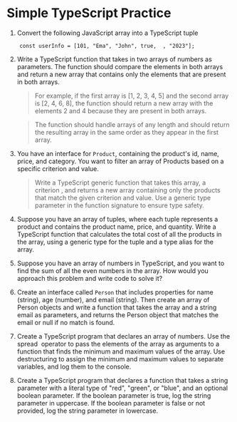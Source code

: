 # Simple TypeScript Practice

1.  Convert the following JavaScript array into a TypeScript tuple
```
    const userInfo = [101, "Ema", "John", true,  , "2023"];
```
2.  Write a TypeScript function that takes in two arrays of numbers as parameters. The function should compare the elements in both arrays and return a new array that contains only the elements that are present in both arrays.

    > For example, if the first array is [1, 2, 3, 4, 5] and the second array is [2, 4, 6, 8], the function should return a new array with the elements 2 and 4 because they are present in both arrays.

    > The function should handle arrays of any length and should return the resulting array in the same order as they appear in the first array.

1.  You have an interface for `Product`, containing the product's id, name, price, and category. You want to filter an array of Products based on a specific criterion and value.

    > Write a TypeScript generic function that takes this array, a criterion , and returns a new array containing only the products that match the given criterion and value. Use a generic type parameter in the function signature to ensure type safety.

1.  Suppose you have an array of tuples, where each tuple represents a product and contains the product name, price, and quantity. Write a TypeScript function that calculates the total cost of all the products in the array, using a generic type for the tuple and a type alias for the array.

1.  Suppose you have an array of numbers in TypeScript, and you want to find the sum of all the even numbers in the array. How would you approach this problem and write code to solve it?

1.  Create an interface called `Person` that includes properties for name (string), age (number), and email (string). Then create an array of Person objects and write a function that takes the array and a string email as parameters, and returns the Person object that matches the email or null if no match is found.

1.  Create a TypeScript program that declares an array of numbers. Use the spread  operator to pass the elements of the array as arguments to a function that finds the minimum and maximum values of the array. Use destructuring to assign the minimum and maximum values to separate variables, and log them to the console.

1.  Create a TypeScript program that declares a function that takes a string parameter with a literal type of "red", "green", or "blue", and an optional boolean parameter. If the boolean parameter is true, log the string parameter in uppercase. If the boolean parameter is false or not provided, log the string parameter in lowercase.